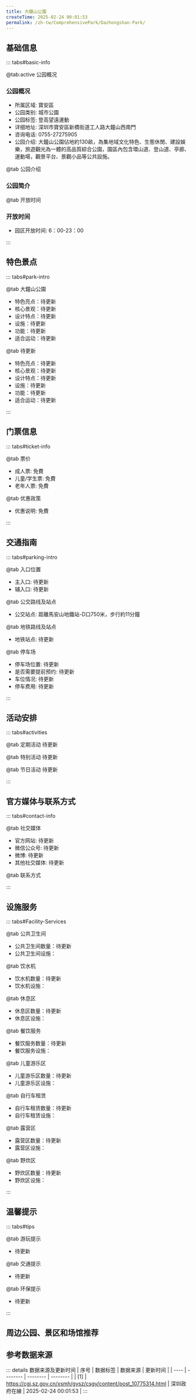 ```yaml
---
title: 大鐘山公園
createTime: 2025-02-24 00:01:53
permalink: /zh-tw/ComprehensivePark/Dazhongshan-Park/
---
```



<script setup>
import ImageSwiper from '/.vuepress/theme/components/ImageSwiper.vue'
// 轮播图数据
const swiperItems = [
    {
                link: 'https://cgj.sz.gov.cn/img/4/4005/4005977/10775314.jpg',
                title: '大鐘山公園',
                description: '',
                author: '深圳政府在線',
                date: '2025/02/25'
                },
  {
                link: 'https://cgj.sz.gov.cn/img/4/4005/4005977/10775314.jpg',
                title: '大鐘山公園',
                description: '',
                author: '深圳政府在線',
                date: '2025/02/25'
                }
]
// 配置项
const swiperConfig = {
  height: 500,
  showInfo: true
}
</script>
<!-- 轮播图组件 -->
<ImageSwiper :items="swiperItems" :config="swiperConfig" />



## 基础信息

::: tabs#basic-info

@tab:active 公园概况
### 公园概况
- 所属区域: 寶安區
- 公园类别: 城市公園
- 公园标签: 登高望遠運動
- 详细地址: 深圳市寶安區新橋街道工人路大鐘山西南門
- 咨询电话: 0755-27275905
- 公园介绍: 大鐘山公園佔地約130畝，為集地域文化特色、生態休閒、建設娛樂，旅遊觀光為一體的高品質綜合公園，園區內包含環山道、登山道、亭廊、運動場，觀景平台、景觀小品等公共設施。

@tab 公园介绍
### 公园简介
@tab 开放时间
### 开放时间
- 园区开放时间: 6：00-23：00

:::

## 特色景点

::: tabs#park-intro

@tab 大鐘山公園
<ImageCard
image="https://cgj.sz.gov.cn/images/index20230710_1.png"
    title="大鐘山公園"
    description="公園牌樓、大鐘山雕像、亭廊、寶塔、觀景台、萬景樂居圖。"
    date=""
    author="深圳政府在線"
/>


- 特色亮点：待更新
- 核心景观：待更新
- 设计特点：待更新
- 设施：待更新
- 功能：待更新
- 适合运动：待更新

@tab 待更新
<ImageCard
image="https://cgj.sz.gov.cn/images/index20230710_1.png"
    title="大鐘山公園"
    description="公園牌樓、大鐘山雕像、亭廊、寶塔、觀景台、萬景樂居圖。"
    date=""
    author="深圳政府在線"
/>


- 特色亮点：待更新
- 核心景观：待更新
- 设计特点：待更新
- 设施：待更新
- 功能：待更新
- 适合运动：待更新

:::

## 门票信息

::: tabs#ticket-info

@tab 票价
- 成人票: 免費
- 儿童/学生票: 免費
- 老年人票: 免費

@tab 优惠政策
- 优惠说明: 免費

:::

## 交通指南

::: tabs#parking-intro

@tab 入口位置
- 主入口: 待更新
- 辅入口: 待更新

@tab 公交路线及站点
- 公交站点: 距離馬安山地鐵站-D口750米，步行約11分鐘

@tab 地铁路线及站点
- 地铁站点: 待更新

@tab 停车场
- 停车场位置: 待更新
- 是否需要提前预约: 待更新
- 车位情况: 待更新
- 停车费用: 待更新

:::

## 活动安排

::: tabs#activities

@tab 定期活动
待更新

@tab 特别活动
待更新

@tab 节日活动
待更新

:::

## 官方媒体与联系方式

::: tabs#contact-info

@tab 社交媒体
- 官方网站: 待更新
- 微信公众号: 待更新
- 微博: 待更新
- 其他社交媒体: 待更新

@tab 联系方式

:::

## 设施服务

::: tabs#Facility-Services

@tab 公共卫生间
- 公共卫生间数量：待更新
- 公共卫生间设施：

@tab 饮水机
- 饮水机数量：待更新
- 饮水机设施：

@tab 休息区
- 休息区数量：待更新
- 休息区设施：

@tab 餐饮服务
- 餐饮服务数量：待更新
- 餐饮服务设施：

@tab 儿童游乐区
- 儿童游乐区数量：待更新
- 儿童游乐区设施：

@tab 自行车租赁
- 自行车租赁数量：待更新
- 自行车租赁设施：

@tab 露营区
- 露营区数量：待更新
- 露营区设施：

@tab 野炊区
- 野炊区数量：待更新
- 野炊区设施：

:::

## 温馨提示

::: tabs#tips

@tab 游玩提示
- 待更新

@tab 交通提示
- 待更新

@tab 环保提示
- 待更新

:::

## 周边公园、景区和场馆推荐

<CardGrid>
  <ImageCard
        image="https://cgj.sz.gov.cn/img/4/4005/4005978/10775317.jpg"
        title="坪地公園"
        description="公園簡介： 坪地公園位於深圳市龍崗區坪地街道振興路，總工程土地面積7.5公頃。工程開工時間：2017年10月12日，完工時間：2018年9月3日。坪地公園保留了原有的地質特點，建立登山道，健身道，為週邊居民提供了休閒娛樂，登高望遠的好去處。同時也是風景優美、環境宜人的人與自然和諧共生的社區公園，每年入園人次約1.6萬，"
        href="/zh-tw/ComprehensivePark/Pingdi-Park/"
        author="深圳政府在線"
        date="2025/01/02"
      />
      <ImageCard
        image="https://cgj.sz.gov.cn/img/4/4005/4005978/10775317.jpg"
        title="坪地公園"
        description="公園簡介： 坪地公園位於深圳市龍崗區坪地街道振興路，總工程土地面積7.5公頃。工程開工時間：2017年10月12日，完工時間：2018年9月3日。坪地公園保留了原有的地質特點，建立登山道，健身道，為週邊居民提供了休閒娛樂，登高望遠的好去處。同時也是風景優美、環境宜人的人與自然和諧共生的社區公園，每年入園人次約1.6萬，"
        href="/zh-tw/ComprehensivePark/Pingdi-Park/"
        author="深圳政府在線"
        date="2025/01/02"
      />
    </CardGrid>


## 参考数据来源

::: details 数据来源及更新时间
| 序号 | 数据标签 | 数据来源 | 更新时间 |
| ---- | -------- | -------- | -------- |
| [1] | https://cgj.sz.gov.cn/xsmh/gysz/csgy/content/post_10775314.html | 深圳政府在線 | 2025-02-24 00:01:53 |
:::

